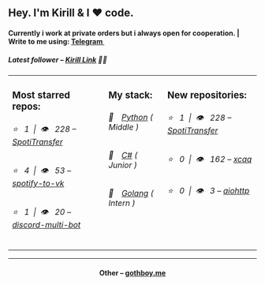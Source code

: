 
<h2>Hey. I'm Kirill & I ❤️ code.</h2>
<h4>Currently i work at private orders but i always open for cooperation. | Write to me using: <a href="https://telegram.org/xxcaq">Telegram <img src="https://camo.githubusercontent.com/5c1975da7d9ab735ceb71c57b6c7e48ff3e08ca4/68747470733a2f2f6564656e742e6769746875622e696f2f537570657254696e7949636f6e732f696d616765732f7376672f74656c656772616d2e737667" width="10"></a></h4>
<h5>Latest follower – <a href="https://github.com/catofsof/" target="_blank">Kirill Link</a> 👋🏻</h5>
<table>
  <tr>
    <td valign="top">
      <h3>Most starred repos: </h3>
            <h6>⭐️&nbsp;&nbsp;&nbsp;1&nbsp;&nbsp;|&nbsp;&nbsp;👁&nbsp;&nbsp;&nbsp;228 – <a href='https://github.com/xcaq/SpotiTransfer'>SpotiTransfer</a></h6> 
      <h6>⭐️&nbsp;&nbsp;&nbsp;4&nbsp;&nbsp;|&nbsp;&nbsp;👁&nbsp;&nbsp;&nbsp;53 – <a href='https://github.com/xcaq/spotify-to-vk'>spotify-to-vk</a></h6> 
      <h6>⭐️&nbsp;&nbsp;&nbsp;1&nbsp;&nbsp;|&nbsp;&nbsp;👁&nbsp;&nbsp;&nbsp;20 – <a href='https://github.com/xcaq/discord-multi-bot'>discord-multi-bot</a></h6> 
    </td>
    <td valign="top">
      <h3>My stack: </h3>
      <h6>📒&emsp;<a href="https://github.com/xcaq?tab=repositories&q=&type=&language=python">Python</a> ( Middle )</h6>
      <h6>📗&emsp;<a href="https://github.com/xcaq?tab=repositories&q=&type=&language=c%23">C#</a> ( Junior )</h6>
      <h6>📘&emsp;<a href="https://github.com/xcaq?tab=repositories&q=&type=&language=golang">Golang</a> ( Intern )</h6>
      </td>
     <td valign="top">
      <h3>New repositories: </h3>
           <h6>⭐️&nbsp;&nbsp;&nbsp;1&nbsp;&nbsp;|&nbsp;&nbsp;👁&nbsp;&nbsp;&nbsp;228 – <a href='https://github.com/xcaq/SpotiTransfer'>SpotiTransfer</a></h6> 
      <h6>⭐️&nbsp;&nbsp;&nbsp;0&nbsp;&nbsp;|&nbsp;&nbsp;👁&nbsp;&nbsp;&nbsp;162 – <a href='https://github.com/xcaq/xcaq'>xcaq</a></h6> 
      <h6>⭐️&nbsp;&nbsp;&nbsp;0&nbsp;&nbsp;|&nbsp;&nbsp;👁&nbsp;&nbsp;&nbsp;3 – <a href='https://github.com/xcaq/aiohttp'>aiohttp</a></h6> 
        </td>
  </tr>
</table>
<hr>
<h4 align="center">Other – <a href='http://gothboy.me' target="_blank">gothboy.me</a><h4>
    